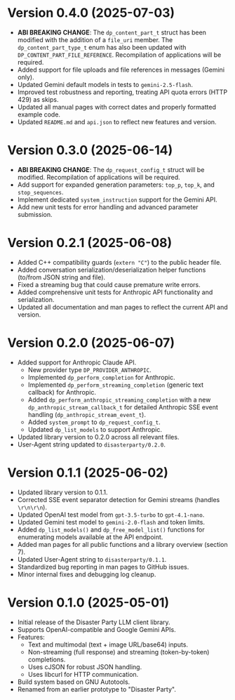 # Version 0.4.0 (2025-07-03)
* **ABI BREAKING CHANGE**: The `dp_content_part_t` struct has been modified with the addition of a `file_uri` member. The `dp_content_part_type_t` enum has also been updated with `DP_CONTENT_PART_FILE_REFERENCE`. Recompilation of applications will be required.
* Added support for file uploads and file references in messages (Gemini only).
* Updated Gemini default models in tests to `gemini-2.5-flash`.
* Improved test robustness and reporting, treating API quota errors (HTTP 429) as skips.
* Updated all manual pages with correct dates and properly formatted example code.
* Updated `README.md` and `api.json` to reflect new features and version.

# Version 0.3.0 (2025-06-14)
* **ABI BREAKING CHANGE**: The `dp_request_config_t` struct will be modified. Recompilation of applications will be required.
* Add support for expanded generation parameters: `top_p`, `top_k`, and `stop_sequences`.
* Implement dedicated `system_instruction` support for the Gemini API.
* Add new unit tests for error handling and advanced parameter submission.

# Version 0.2.1 (2025-06-08)
* Added C++ compatibility guards (`extern "C"`) to the public header file.
* Added conversation serialization/deserialization helper functions (to/from JSON string and file).
* Fixed a streaming bug that could cause premature write errors.
* Added comprehensive unit tests for Anthropic API functionality and serialization.
* Updated all documentation and man pages to reflect the current API and version.

# Version 0.2.0 (2025-06-07)
* Added support for Anthropic Claude API.
  * New provider type `DP_PROVIDER_ANTHROPIC`.
  * Implemented `dp_perform_completion` for Anthropic.
  * Implemented `dp_perform_streaming_completion` (generic text callback) for Anthropic.
  * Added `dp_perform_anthropic_streaming_completion` with a new `dp_anthropic_stream_callback_t` for detailed Anthropic SSE event handling (`dp_anthropic_stream_event_t`).
  * Added `system_prompt` to `dp_request_config_t`.
  * Updated `dp_list_models` to support Anthropic.
* Updated library version to 0.2.0 across all relevant files.
* User-Agent string updated to `disasterparty/0.2.0`.

# Version 0.1.1 (2025-06-02)
* Updated library version to 0.1.1.
* Corrected SSE event separator detection for Gemini streams (handles `\r\n\r\n`).
* Updated OpenAI test model from `gpt-3.5-turbo` to `gpt-4.1-nano`.
* Updated Gemini test model to `gemini-2.0-flash` and token limits.
* Added `dp_list_models()` and `dp_free_model_list()` functions for enumerating models available at the API endpoint.
* Added man pages for all public functions and a library overview (section 7).
* Updated User-Agent string to `disasterparty/0.1.1`.
* Standardized bug reporting in man pages to GitHub issues.
* Minor internal fixes and debugging log cleanup.

# Version 0.1.0 (2025-05-01)
* Initial release of the Disaster Party LLM client library.
* Supports OpenAI-compatible and Google Gemini APIs.
* Features:
  * Text and multimodal (text + image URL/base64) inputs.
  * Non-streaming (full response) and streaming (token-by-token) completions.
  * Uses cJSON for robust JSON handling.
  * Uses libcurl for HTTP communication.
* Build system based on GNU Autotools.
* Renamed from an earlier prototype to "Disaster Party".